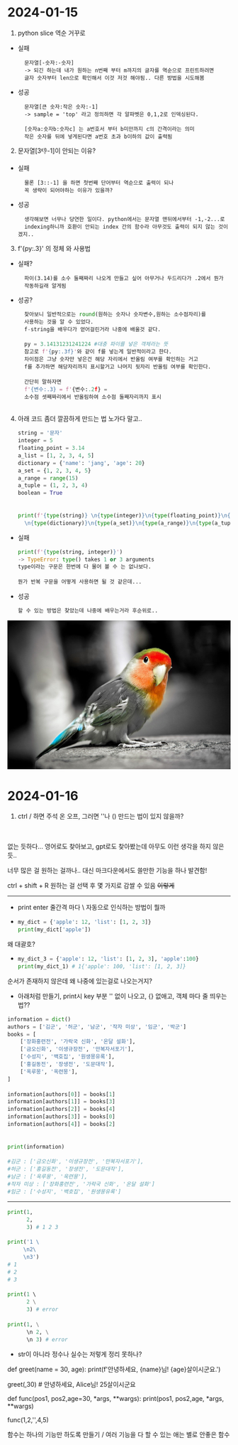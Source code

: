 # 2024-01-15

1. python slice 역순 거꾸로
- 실패

        문자열[-숫자:-숫자]
        -> 되긴 하는데 내가 원하는 n번째 부터 m까지의 글자를 역순으로 프린트하려면 
        글자 숫자부터 len으로 확인해서 이것 저것 해야됨.. 다른 방법을 시도해봄   


- 성공 

        문자열[큰 숫자:작은 숫자:-1]
        -> sample = 'top' 라고 정의하면 각 알파벳은 0,1,2로 인덱싱된다.
         
        [숫자a:숫자b:숫자c] 는 a번호서 부터 b미만까지 c의 간격이라는 의미
        작은 숫자를 뒤에 넣게된다면 a번호 초과 b이하의 값이 출력됨  

2. 문자열[3:-1:-1]이 안되는 이유?
- 실패 
        
        물론 [3::-1] 을 하면 첫번째 단어부터 역순으로 출력이 되나
        꼭 생략이 되어야하는 이유가 있을까?
- 성공

        생각해보면 너무나 당연한 일이다. python에서는 문자열 맨뒤에서부터 -1,-2...로 
        indexing하니까 호환이 안되는 index 간의 함수라 아무것도 출력이 되지 않는 것이겠지..

3. f'{py:.3}' 의 정체 와 사용법
- 실패?

        파이(3.14)를 소수 둘째짜리 나오게 만들고 싶어 아무거나 두드리다가 .2에서 뭔가 
        작동하길래 알게됨

- 성공?

    ```python 
      찾아보니 일반적으로는 round(원하는 숫자나 숫자변수,원하는 소수점자리)를 
      사용하는 것을 알 수 있었다.
      f-string을 배우다가 얻어걸린거라 나중에 배울것 같다.

      py = 3.14131231241224 #대충 파이를 넣은 객체라는 뜻
      참고로 f'{py:.3f}'와 같이 f를 넣는게 일반적이라고 한다.
      차이점은 그냥 숫자만 넣은건 해당 자리에서 반올림 여부를 확인하는 거고 
      f를 추가하면 해당자리까지 표시할거고 나머지 뒷자리 반올림 여부를 확인한다.
      
      간단히 말하자면 
      f'{변수:.3} = f'{변수:.2f} = 
      소수점 셋째짜리에서 반올림하여 소수점 둘째자리까지 표시 
      
    ```

4. 아래 코드 좀더 깔끔하게 만드는 법 노가다 말고..

    ```python 
    string = '문자'
    integer = 5
    floating_point = 3.14
    a_list = [1, 2, 3, 4, 5]
    dictionary = {'name': 'jang', 'age': 20}
    a_set = {1, 2, 3, 4, 5}
    a_range = range(15)
    a_tuple = (1, 2, 3, 4)
    boolean = True


    print(f'{type(string)} \n{type(integer)}\n{type(floating_point)}\n{type(a_list)}\
      \n{type(dictionary)}\n{type(a_set)}\n{type(a_range)}\n{type(a_tuple)}\n{type(boolean)}')
      ``` 
- 실패
    ```python
    print(f'{type(string, integer)}')
    -> TypeError: type() takes 1 or 3 arguments
    type이라는 구문은 한번에 다 물어 볼 수 는 없나보다.

    뭔가 반복 구문을 어떻게 사용하면 될 것 같은데...
    ```
- 성공
  ```python
  할 수 있는 방법은 찾았는데 나중에 배우는거라 후순위로..
  ```
![이미지](bird.jpg)

# 2024-01-16
1. ctrl / 하면 주석 온 오프, 그러면 ''나 () 만드는 법이 있지 않을까? 
 <br />
 <br />
   없는 듯하다... 영어로도 찾아보고, gpt로도 찾아봤는데 아무도 이런 생각을 하지 않은듯.. 
   
   너무 많은 걸 원하는 걸까나.. 대신 마크다운에서도 쓸만한 기능을 하나 발견함!

   ctrl + shift + R 원하는 걸 선택 후 몇 가지로 감쌀 수 있음 ~~이렇게~~

----------------------------


- print enter 줄간격 마다 \ 자동으로 인식하는 방법이 뭘까


- 
  ```python
  my_dict = {'apple': 12, 'list': [1, 2, 3]}
  print(my_dict['apple'])
  ```
왜 대괄호?

- 
  ```python 
  my_dict_3 = {'apple': 12, 'list': [1, 2, 3], 'apple':100}
  print(my_dict_1) # 1{'apple': 100, 'list': [1, 2, 3]}
  ```
순서가 존재하지 않은데 왜 나중에 있는걸로 나오는거지?



- 아래처럼 만들기, print시 key 부분 '' 없이 나오고, {} 없애고, 객체 마다 줄 띄우는 법?? 
```python
information = dict()
authors = ['김군', '허군', '남군', '작자 미상', '임군', '박군']
books = [
    ['장화홍련전', '가락국 신화', '온달 설화'],
    ['금오신화', '이생규장전', '만복자서포기'],
    ['수성지', '백호집', '원생몽유록'],
    ['홍길동전', '장생전', '도문대작'],
    ['옥루몽', '옥련몽'],
]

information[authors[0]] = books[1]
information[authors[1]] = books[3]
information[authors[2]] = books[4]
information[authors[3]] = books[0]
information[authors[4]] = books[2]


print(information)

#김군 : ['금오신화', '이생규장전', '만복자서포기'], 
#허군 : ['홍길동전', '장생전', '도문대작'], 
#남군 : ['옥루몽', '옥련몽'], 
#작자 미상 : ['장화홍련전', '가락국 신화', '온달 설화']
#임군 : ['수성지', '백호집', '원생몽유록']
```

--------

```python
print(1, 
      2, 
      3) # 1 2 3

print('1 \
     \n2\
     \n3')       
# 1
# 2
# 3

print(1 \ 
      2 \
      3) # error

print(1, \
      \n 2, \
      \n 3) # error

 ```
 - str이 아니라 정수나 실수는 저렇게 정리 못하나?





def greet(name = 30, age):
        print(f'안녕하세요, {name}님! {age}살이시군요.')

greet(,30) # 안녕하세요, Alice님! 25살이시군요




def func(pos1, pos2,age=30, *args, **wargs):
        print(pos1, pos2,age, *args, **wargs)

func(1,2,'',4,5)

함수는 하나의 기능만 하도록 만들기 / 여러 기능을 다 할 수 있는 애는 별로 안좋은 함수